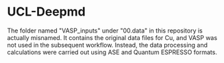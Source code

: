 # UCL-Deepmd
The folder named "VASP_inputs" under "00.data" in this repository is actually misnamed. It contains the original data files for Cu, and VASP was not used in the subsequent workflow. Instead, the data processing and calculations were carried out using ASE and Quantum ESPRESSO formats.
